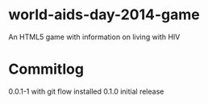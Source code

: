 world-aids-day-2014-game
========================

An HTML5 game with information on living with HIV


Commitlog
=========

0.0.1-1 with git flow installed
0.1.0   initial release

